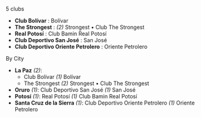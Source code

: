 5 clubs

- **Club Bolívar**                      : Bolívar
- **The Strongest**                     : _(2)_ Strongest • Club The Strongest
- **Real Potosí**                       : Club Bamin Real Potosí
- **Club Deportivo San José**           : San José
- **Club Deportivo Oriente Petrolero**  : Oriente Petrolero


By City


- **La Paz** _(2)_: 
  - Club Bolívar  _(1)_ Bolívar
  - The Strongest  _(2)_ Strongest • Club The Strongest
- **Oruro** _(1)_: Club Deportivo San José  _(1)_ San José
- **Potosí** _(1)_: Real Potosí  _(1)_ Club Bamin Real Potosí
- **Santa Cruz de la Sierra** _(1)_: Club Deportivo Oriente Petrolero  _(1)_ Oriente Petrolero


